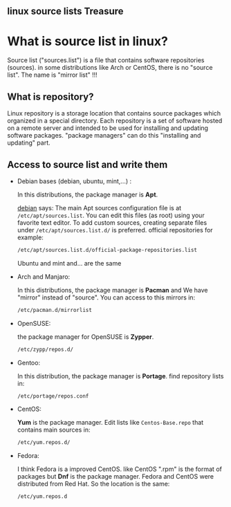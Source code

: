 linux source lists Treasure
---

# What is source list in linux?
Source list ("sources.list") is a file that contains software repositories (sources).
in some distributions like Arch or CentOS, there is no "source list". The name is "mirror list" !!!

## What is repository?
Linux repository is a storage location that contains source packages which organized in a special directory. Each repository is a set of software hosted on a remote server and intended to be used for installing and updating software packages. "package managers" can do this "installing and updating" part.

## Access to source list and write them

* Debian bases (debian, ubuntu, mint,...) :
	
	In this distributions, the package manager is **Apt**.
	
	[debian](https://wiki.debian.org/SourcesList) says:
		The main Apt sources configuration file is at `/etc/apt/sources.list`. You can edit this files (as root) using your favorite text editor. To add custom sources, creating separate files under `/etc/apt/sources.list.d/` is preferred. official repositories for example:
	```bash
	/etc/apt/sources.list.d/official-package-repositories.list
	```
	Ubuntu and mint and... are the same


* Arch and Manjaro:

	In this distributions, the package manager is **Pacman** and We have "mirror" instead of "source".
	You can access to this mirrors in:
	```bash
	/etc/pacman.d/mirrorlist
	```


* OpenSUSE:

	the package manager for OpenSUSE is **Zypper**.
	```bash
	/etc/zypp/repos.d/	
	```


* Gentoo:

	In this distribution, the package manager is **Portage**.
	find repository lists in:
	```bash
	/etc/portage/repos.conf	
	```


* CentOS:
	
	**Yum** is the package manager.
	Edit lists like `Centos-Base.repo` that contains main sources in:
	```bash
	/etc/yum.repos.d/
	```


* Fedora:
	
	I think Fedora is a improved CentOS. like CentOS ".rpm" is the format of packages but **Dnf** is the package manager.
	Fedora and CentOS were distributed from Red Hat. So the location is the same:
	```bash
	/etc/yum.repos.d
	```
